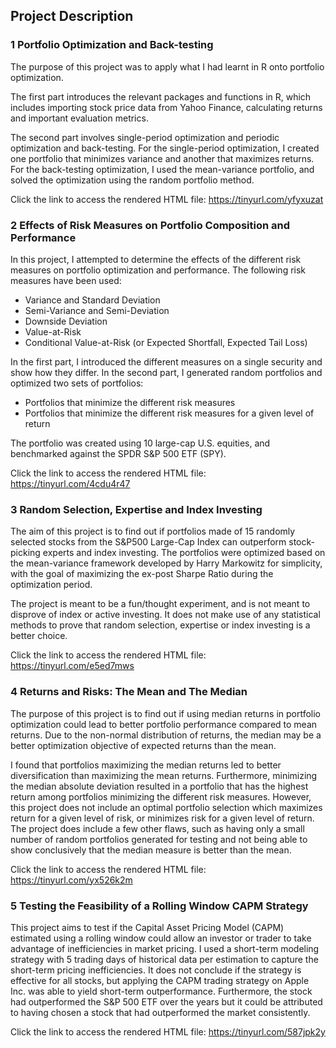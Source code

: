 ## Project Description

### 1 Portfolio Optimization and Back-testing

The purpose of this project was to apply what I had learnt in R onto portfolio optimization.  

The first part introduces the relevant packages and functions in R, which includes importing stock price data from Yahoo Finance,
calculating returns and important evaluation metrics.  

The second part involves single-period optimization and periodic optimization and back-testing.
For the single-period optimization, I created one portfolio that minimizes variance and another that maximizes returns.
For the back-testing optimization, I used the mean-variance portfolio, and solved the optimization using the random
portfolio method.  

Click the link to access the rendered HTML file: https://tinyurl.com/yfyxuzat

### 2 Effects of Risk Measures on Portfolio Composition and Performance

In this project, I attempted to determine the effects of the different risk measures on portfolio optimization and performance. The following risk measures have been used:  

- Variance and Standard Deviation
- Semi-Variance and Semi-Deviation
- Downside Deviation
- Value-at-Risk
- Conditional Value-at-Risk (or Expected Shortfall, Expected Tail Loss)

In the first part, I introduced the different measures on a single security and show how they differ. In the second part, I generated random portfolios and optimized two sets of portfolios:  

- Portfolios that minimize the different risk measures
- Portfolios that minimize the different risk measures for a given level of return

The portfolio was created using 10 large-cap U.S. equities, and benchmarked against the SPDR S&P 500 ETF (SPY).  

Click the link to access the rendered HTML file: https://tinyurl.com/4cdu4r47  

### 3 Random Selection, Expertise and Index Investing

The aim of this project is to find out if portfolios made of 15 randomly selected stocks from the S&P500 Large-Cap Index
can outperform stock-picking experts and index investing. The portfolios were optimized based on the mean-variance framework
developed by Harry Markowitz for simplicity, with the goal of maximizing the ex-post Sharpe Ratio during the optimization period.  

The project is meant to be a fun/thought experiment, and is not meant to disprove of index or active investing. It does not
make use of any statistical methods to prove that random selection, expertise or index investing is a better choice.  

Click the link to access the rendered HTML file: https://tinyurl.com/e5ed7mws

### 4 Returns and Risks: The Mean and The Median

The purpose of this project is to find out if using median returns in portfolio optimization could lead to better portfolio 
performance compared to mean returns. Due to the non-normal distribution of returns, the median may be a better optimization 
objective of expected returns than the mean.  

I found that portfolios maximizing the median returns led to better diversification than maximizing the mean returns. 
Furthermore, minimizing the median absolute deviation resulted in a portfolio that has the highest return among portfolios 
minimizing the different risk measures. However, this project does not include an optimal portfolio selection which maximizes 
return for a given level of risk, or minimizes risk for a given level of return. The project does include a few other flaws, 
such as having only a small number of random portfolios generated for testing and not being able to show conclusively that 
the median measure is better than the mean.  

Click the link to access the rendered HTML file: https://tinyurl.com/yx526k2m

### 5 Testing the Feasibility of a Rolling Window CAPM Strategy

This project aims to test if the Capital Asset Pricing Model (CAPM) estimated using a rolling window could allow an investor 
or trader to take advantage of inefficiencies in market pricing. I used a short-term modeling strategy with 5 trading days of 
historical data per estimation to capture the short-term pricing inefficiencies. It does not conclude if the strategy is effective 
for all stocks, but applying the CAPM trading strategy on Apple Inc. was able to yield short-term outperformance. Furthermore, the 
stock had outperformed the S&P 500 ETF over the years but it could be attributed to having chosen a stock that had outperformed 
the market consistently.  

Click the link to access the rendered HTML file: https://tinyurl.com/587jpk2y
